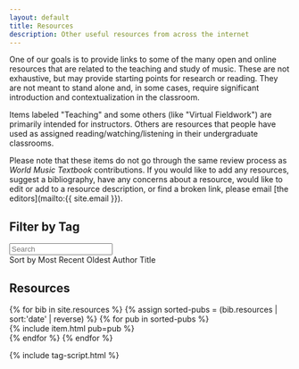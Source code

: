 ```yaml
---
layout: default
title: Resources
description: Other useful resources from across the internet
---
```

One of our goals is to provide links to some of the many open and online resources that are related to the teaching and study of music. These are not exhaustive, but may provide starting points for research or reading. They are not meant to stand alone and, in some cases, require significant introduction and contextualization in the classroom.

Items labeled "Teaching" and some others (like "Virtual Fieldwork") are primarily intended for instructors. Others are resources that people have used as assigned reading/watching/listening in their undergraduate classrooms.

Please note that these items do not go through the same review process as *World Music Textbook* contributions. If you would like to add any resources, suggest a bibliography, have any concerns about a resource, would like to edit or add to a resource description, or find a broken link, please email [the editors](mailto:{{ site.email }}).

## Filter by Tag

<div id = "tagList"></div>

<div id="search-and-sort">
    <div style="overflow:hidden;">
        <input name="searchBar" id="searchBar" placeholder="Search"/>
    </div>
    <div class="btn-group">
        <span class="btn sorting">Sort by Most Recent</span>
        <span class="btn">Oldest</span>
        <span class="btn">Author</span>
        <span class="btn">Title</span>
    </div>
    <div style="clear:both;"></div>
</div>

## Resources

<div id = "itemList">
    {% for bib in site.resources %}
        {% assign sorted-pubs = (bib.resources | sort:'date' | reverse) %}
        {% for pub in sorted-pubs %}
            <div class = "item">
                {% include item.html pub=pub %}
            </div>
        {% endfor %}
    {% endfor %}
</div>

{% include tag-script.html %}
